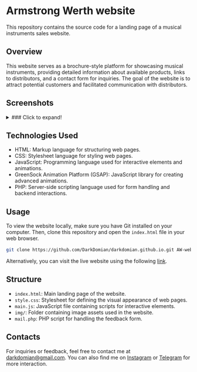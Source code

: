 # Armstrong Werth website

This repository contains the source code for a landing page of a musical instruments sales website.

## Overview

This website serves as a brochure-style platform for showcasing musical instruments, providing detailed information about available products, links to distributors, and a contact form for inquiries. The goal of the website is to attract potential customers and facilitated communication with distributors.

## Screenshots

<details>
  <summary>### Click to expand!</summary>

  ![Welcome](screenshots/welcome-section.jpg) ![Products](screenshots/products.jpg) ![retailers](screenshots/retailers.jpg) ![timeline](screenshots/timeline.jpg) ![feedback](screenshots/feedback.jpg)
</details>
<!-- <div style="display: flex; overflow-x: auto; max-width: 100%; gap: 10px;">
  <img src="screenshots/welcome-section.jpg" alt="Welcome section" style="width: 700px; margin-bottom: 10px;">
  <img src="screenshots/products.jpg" alt="prodects grid" style="width: 700px; margin-bottom: 10px;">
  <img src="screenshots/timeline.jpg" alt="company timeline" style="width: 700px; margin-bottom: 10px;">
  <img src="screenshots/retailers.jpg" alt="retailers desk" style="width: 700px; margin-bottom: 10px;">
  <img src="screenshots/feedback.jpg" alt="feedback form" style="width: 700px; margin-bottom: 10px;">
</div> -->

## Technologies Used

- HTML: Markup language for structuring web pages.
- CSS: Stylesheet language for styling web pages.
- JavaScript: Programming language used for interactive elements and animations.
- GreenSock Animation Platform (GSAP): JavaScript library for creating advanced animations.
- PHP: Server-side scripting language used for form handling and backend interactions.

## Usage

To view the website locally, make sure you have Git installed on your computer. Then, clone this repository and open the `index.html` file in your web browser.

```bash
git clone https://github.com/DarkDomian/darkdomian.github.io.git AW-website
```

Alternatively, you can visit the live website using the following [link](new.aw-oboe.com.au).

## Structure

- `index.html`: Main landing page of the website.
- `style.css`: Stylesheet for defining the visual appearance of web pages.
- `main.js`: JavaScript file containing scripts for interactive elements.
- `img/`: Folder containing image assets used in the website.
- `mail.php`: PHP script for handling the feedback form.

## Contacts

For inquiries or feedback, feel free to contact me at [darkdomian@gmail.com](mailto:darkdomian@gmail.com).
You can also find me on [Instagram](https://www.instagram.com/darkdomian) or [Telegram](https://t.me/DarkVib) for more interaction.
